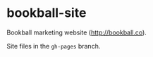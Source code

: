 # bookball-site

Bookball marketing website (http://bookball.co).

Site files in the `gh-pages` branch.
